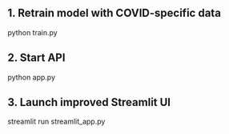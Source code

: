 ## 1. Retrain model with COVID-specific data
python train.py

## 2. Start API
python app.py

## 3. Launch improved Streamlit UI
streamlit run streamlit_app.py
